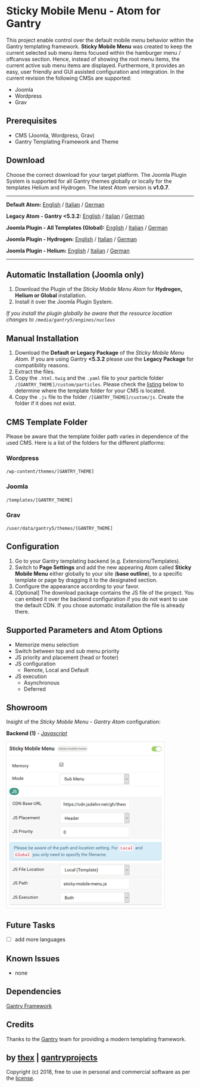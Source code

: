 # Sticky Mobile Menu - Atom for Gantry
This project enable control over the default mobile menu behavior within the Gantry templating framework. **Sticky Mobile Menu** was created to keep the current selected sub menu items focused within the hamburger menu / offcanvas section. Hence, instead of showing the root menu items, the current active sub menu items are displayed. Furthermore, it provides an easy, user friendly and GUI assisted configuration and integration. In the current revision the following CMSs are supported:
* Joomla
* Wordpress
* Grav

## Prerequisites
* CMS (Joomla, Wordpress, Grav)
* Gantry Templating Framework and Theme

## Download
Choose the correct download for your target platform. The Joomla Plugin System is supported for all Gantry themes globally or locally for the templates Helium and Hydrogen. The latest Atom version is **v1.0.7**.
___
**Default Atom:**
[English](https://github.com/thexmanxyz/Sticky-Mobile-Menu-Gantry/releases/download/v1.0.7/smm.atom.only.EN.v1.0.7.zip) / [Italian](https://github.com/thexmanxyz/Sticky-Mobile-Menu-Gantry/releases/download/v1.0.7/smm.atom.only.IT.v1.0.7.zip) / [German](https://github.com/thexmanxyz/Sticky-Mobile-Menu-Gantry/releases/download/v1.0.7/smm.atom.only.DE.v1.0.7.zip)

**Legacy Atom - Gantry <5.3.2:**
[English](https://github.com/thexmanxyz/Sticky-Mobile-Menu-Gantry/releases/download/v1.0.7/smm.atom.only.legacy.EN.v1.0.7.zip) / [Italian](https://github.com/thexmanxyz/Sticky-Mobile-Menu-Gantry/releases/download/v1.0.7/smm.atom.only.legacy.IT.v1.0.7.zip) / [German](https://github.com/thexmanxyz/Sticky-Mobile-Menu-Gantry/releases/download/v1.0.7/smm.atom.only.legacy.DE.v1.0.7.zip)

**Joomla Plugin - All Templates (Global):**
[English](https://github.com/thexmanxyz/Sticky-Mobile-Menu-Gantry/releases/download/v1.0.7/smm.j3.global.EN.v1.0.7.zip) / [Italian](https://github.com/thexmanxyz/Sticky-Mobile-Menu-Gantry/releases/download/v1.0.7/smm.j3.global.IT.v1.0.7.zip) / [German](https://github.com/thexmanxyz/Sticky-Mobile-Menu-Gantry/releases/download/v1.0.7/smm.j3.global.DE.v1.0.7.zip)

**Joomla Plugin - Hydrogen:**
[English](https://github.com/thexmanxyz/Sticky-Mobile-Menu-Gantry/releases/download/v1.0.7/smm.j3.hydrogen.EN.v1.0.7.zip) / [Italian](https://github.com/thexmanxyz/Sticky-Mobile-Menu-Gantry/releases/download/v1.0.7/smm.j3.hydrogen.IT.v1.0.7.zip) / [German](https://github.com/thexmanxyz/Sticky-Mobile-Menu-Gantry/releases/download/v1.0.7/smm.j3.hydrogen.DE.v1.0.7.zip)

**Joomla Plugin - Helium:**
[English](https://github.com/thexmanxyz/Sticky-Mobile-Menu-Gantry/releases/download/v1.0.7/smm.j3.helium.EN.v1.0.7.zip) / [Italian](https://github.com/thexmanxyz/Sticky-Mobile-Menu-Gantry/releases/download/v1.0.7/smm.j3.helium.IT.v1.0.7.zip) / [German](https://github.com/thexmanxyz/Sticky-Mobile-Menu-Gantry/releases/download/v1.0.7/smm.j3.helium.DE.v1.0.7.zip)
___

## Automatic Installation (Joomla only)
1. Download the Plugin of the *Sticky Mobile Menu Atom* for **Hydrogen, Helium or Global** installation.
2. Install it over the Joomla Plugin System.

*If you install the plugin globally be aware that the resource location changes to `/media/gantry5/engines/nucleus`*

## Manual Installation
1. Download the **Default or Legacy Package** of the *Sticky Mobile Menu Atom*. If you are using Gantry **<5.3.2** please use the **Legacy Package** for compatibility reasons.
2. Extract the files.
3. Copy the `.html.twig` and the `.yaml` file to your particle folder `/[GANTRY_THEME]/custom/particles`. Please check the [listing](https://github.com/thexmanxyz/Sticky-Mobile-Menu-Gantry#cms-template-folder) below to determine where the template folder for your CMS is located.
4. Copy the `.js` file to the folder `/[GANTRY_THEME]/custom/js`. Create the folder if it does not exist.

## CMS Template Folder
Please be aware that the template folder path varies in dependence of the used CMS. Here is a list of the folders for the different platforms:

### Wordpress
`/wp-content/themes/[GANTRY_THEME]`

### Joomla
`/templates/[GANTRY_THEME]`

### Grav
`/user/data/gantry5/themes/[GANTRY_THEME]`

## Configuration
1. Go to your Gantry templating backend (e.g. Extensions/Templates).
2. Switch to **Page Settings** and add the new appearing Atom called **Sticky Mobile Menu** either globally to your site (**base outline**), to a specific template or page by dragging it to the designated section.
3. Configure the appearance according to your favor.
4. [Optional] The download package contains the JS file of the project. You can embed it over the backend configuration if you do not want to use the default CDN. If you chose automatic installation the file is already there.

## Supported Parameters and Atom Options
* Memorize menu selection
* Switch between top and sub menu priority
* JS priority and placement (head or footer)
* JS configuration
  * Remote, Local and Default
* JS execution
  * Asynchronous
  * Deferred

## Showroom
Insight of the *Sticky Mobile Menu - Gantry Atom* configuration:

**Backend (1)** - *[Javascript](/screenshots/backend_js.png)*

![1](/screenshots/backend_js.png)

## Future Tasks
- [ ] add more languages

## Known Issues
* none

## Dependencies
[Gantry Framework](http://gantry.org/)

## Credits
Thanks to the [Gantry](https://github.com/gantry) team for providing a modern templating framework.

## by [thex](https://github.com/thexmanxyz) | [gantryprojects](https://gantryprojects.com)
Copyright (c) 2018, free to use in personal and commercial software as per the [license](/LICENSE.md).
